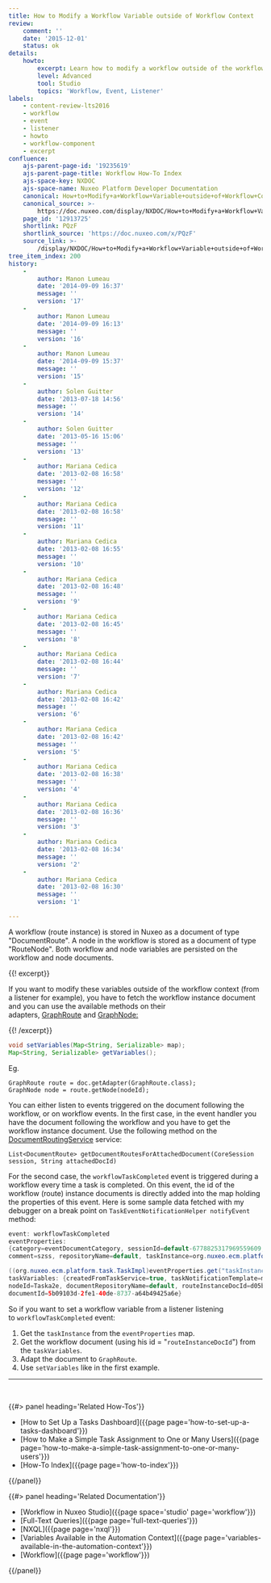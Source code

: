```yaml
---
title: How to Modify a Workflow Variable outside of Workflow Context
review:
    comment: ''
    date: '2015-12-01'
    status: ok
details:
    howto:
        excerpt: Learn how to modify a workflow outside of the workflow context.
        level: Advanced
        tool: Studio
        topics: 'Workflow, Event, Listener'
labels:
    - content-review-lts2016
    - workflow
    - event
    - listener
    - howto
    - workflow-component
    - excerpt
confluence:
    ajs-parent-page-id: '19235619'
    ajs-parent-page-title: Workflow How-To Index
    ajs-space-key: NXDOC
    ajs-space-name: Nuxeo Platform Developer Documentation
    canonical: How+to+Modify+a+Workflow+Variable+outside+of+Workflow+Context
    canonical_source: >-
        https://doc.nuxeo.com/display/NXDOC/How+to+Modify+a+Workflow+Variable+outside+of+Workflow+Context
    page_id: '12913725'
    shortlink: PQzF
    shortlink_source: 'https://doc.nuxeo.com/x/PQzF'
    source_link: >-
        /display/NXDOC/How+to+Modify+a+Workflow+Variable+outside+of+Workflow+Context
tree_item_index: 200
history:
    -
        author: Manon Lumeau
        date: '2014-09-09 16:37'
        message: ''
        version: '17'
    -
        author: Manon Lumeau
        date: '2014-09-09 16:13'
        message: ''
        version: '16'
    -
        author: Manon Lumeau
        date: '2014-09-09 15:37'
        message: ''
        version: '15'
    -
        author: Solen Guitter
        date: '2013-07-18 14:56'
        message: ''
        version: '14'
    -
        author: Solen Guitter
        date: '2013-05-16 15:06'
        message: ''
        version: '13'
    -
        author: Mariana Cedica
        date: '2013-02-08 16:58'
        message: ''
        version: '12'
    -
        author: Mariana Cedica
        date: '2013-02-08 16:58'
        message: ''
        version: '11'
    -
        author: Mariana Cedica
        date: '2013-02-08 16:55'
        message: ''
        version: '10'
    -
        author: Mariana Cedica
        date: '2013-02-08 16:48'
        message: ''
        version: '9'
    -
        author: Mariana Cedica
        date: '2013-02-08 16:45'
        message: ''
        version: '8'
    -
        author: Mariana Cedica
        date: '2013-02-08 16:44'
        message: ''
        version: '7'
    -
        author: Mariana Cedica
        date: '2013-02-08 16:42'
        message: ''
        version: '6'
    -
        author: Mariana Cedica
        date: '2013-02-08 16:42'
        message: ''
        version: '5'
    -
        author: Mariana Cedica
        date: '2013-02-08 16:38'
        message: ''
        version: '4'
    -
        author: Mariana Cedica
        date: '2013-02-08 16:36'
        message: ''
        version: '3'
    -
        author: Mariana Cedica
        date: '2013-02-08 16:34'
        message: ''
        version: '2'
    -
        author: Mariana Cedica
        date: '2013-02-08 16:30'
        message: ''
        version: '1'

---
```

A workflow (route instance) is stored in Nuxeo as a document of type "DocumentRoute". A node in the workflow is stored as a document of type "RouteNode".&nbsp;Both workflow and node variables are persisted on the workflow and node documents.

{{! excerpt}}

If you want to modify these variables outside of the workflow context (from a listener for example), you have to fetch the workflow instance document and you can use the available methods on their adapters,&nbsp;[GraphRoute](http://community.nuxeo.com/api/nuxeo/5.6/javadoc/org/nuxeo/ecm/platform/routing/core/impl/GraphRoute.html)&nbsp;and&nbsp;[GraphNode:](http://community.nuxeo.com/api/nuxeo/5.6/javadoc/org/nuxeo/ecm/platform/routing/core/impl/GraphNode.html)

{{! /excerpt}}

```java
void setVariables(Map<String, Serializable> map);
Map<String, Serializable> getVariables();
```

Eg.

```
GraphRoute route = doc.getAdapter(GraphRoute.class);
GraphNode node = route.getNode(nodeId);
```

You can either listen to events triggered on the document following the workflow, or on workflow events.
In the first case, in the event handler you have the document following the workflow and you have to get the workflow instance document. Use the following method on the [DocumentRoutingService](http://community.nuxeo.com/api/nuxeo/5.6/javadoc/org/nuxeo/ecm/platform/routing/api/DocumentRoutingService.html) service:

```
List<DocumentRoute> getDocumentRoutesForAttachedDocument(CoreSession session, String attachedDocId)
```

For the second case, the `workflowTaskCompleted` event is triggered during a workflow every time a task is completed. On this event, the id of the workflow (route) instance documents is directly added into the map holding the properties of this event.
Here is some sample data fetched with my debugger on a break point on `TaskEventNotificationHelper notifyEvent` method:

```java
event: workflowTaskCompleted
eventProperties:
{category=eventDocumentCategory, sessionId=default-6778825317969559609, recipients=[Administrator, Administrator, test],
comment=szss, repositoryName=default, taskInstance=org.nuxeo.ecm.platform.task.TaskImpl@65fff289, documentLifeCycle=project}

((org.nuxeo.ecm.platform.task.TaskImpl)eventProperties.get("taskInstance")).getVariables()
taskVariables: {createdFromTaskService=true, taskNotificationTemplate=myTemplate, document.routing.step=0be590a5-8d03-48ef-9649-a82f06d8001a,
nodeId=Taska2e, documentRepositoryName=default, routeInstanceDocId=d05b14e4-8d60-41be-bea2-0d4063196c0b, directive=Aknowledgement, validated=false,
documentId=5b09103d-2fe1-40de-8737-a64b49425a6e}
```

So if you want to set a workflow variable from a listener listening to&nbsp;`workflowTaskCompleted` event:

1.  Get the `taskInstance` from the `eventProperties` map.
2.  Get the workflow document (using his id = "`routeInstanceDocId`") from the `taskVariables`.
3.  Adapt the document to `GraphRoute`.
4.  Use `setVariables` like in the first example.

* * *

&nbsp;

<div class="row" data-equalizer data-equalize-on="medium"><div class="column medium-6">{{#> panel heading='Related How-Tos'}}

- [How to Set Up a Tasks Dashboard]({{page page='how-to-set-up-a-tasks-dashboard'}})&nbsp;
- [How to Make a Simple Task Assignment to One or Many Users]({{page page='how-to-make-a-simple-task-assignment-to-one-or-many-users'}})&nbsp;
- [How-To Index]({{page page='how-to-index'}})

{{/panel}}</div><div class="column medium-6">{{#> panel heading='Related Documentation'}}

- [Workflow in Nuxeo Studio]({{page space='studio' page='workflow'}})
- [Full-Text Queries]({{page page='full-text-queries'}})
- [NXQL]({{page page='nxql'}})
- [Variables Available in the Automation Context]({{page page='variables-available-in-the-automation-context'}})
- [Workflow]({{page page='workflow'}})

{{/panel}}</div></div>
